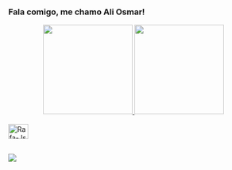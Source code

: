### Fala comigo, me chamo Ali Osmar!

<div align="center">
  <a href="https://github.com/aliosmarchehade">
  <img height="180em" src="https://github-readme-stats.vercel.app/api?username=aliosmarchehade&show_icons=true&theme=dark&include_all_commits=true&count_private=true"/>
  <img height="180em" src="https://github-readme-stats.vercel.app/api/top-langs/?username=aliosmarchehade&layout=compact&langs_count=7&theme=dark"/>
</div>

  <div style="display: inline_block"><br>
  <img align="center" alt="Rafa-Js" height="30" width="40" src="https://img.shields.io/badge/Java-ED8B00?style=for-the-badge&logo=java&logoColor=white">
  
  
</div>
  
  ##
  
  <div>
    <a href="https://www.instagram.com/aliosmarchehade/" target="_blank"><img src="https://img.shields.io/badge/-Instagram-%23E4405F?style=for-the-badge&logo=instagram&logoColor=white" target="_blank"></a>
  </div>
  

